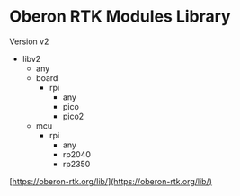 # Oberon RTK Modules Library

Version v2

+ libv2
  + any
  + board
    + rpi
      + any
      + pico
      + pico2
  + mcu
    + rpi
      + any
      + rp2040
      + rp2350

[https://oberon-rtk.org/lib/](https://oberon-rtk.org/lib/)
